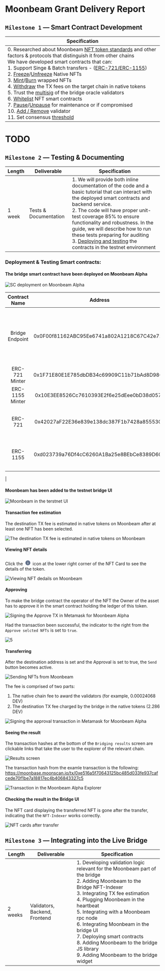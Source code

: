 # Moonbeam Grant Delivery Report

## `Milestone 1` — Smart Contract Development

| Specification |
|-|
| 0. Researched about Moonbeam [NFT token standards](https://docs.moonbeam.network/builders/build/eth-api/dev-env/openzeppelin/contracts/#deploying-an-erc-721-token) and other factors & protocols that distinguish it from other chains<br/>We have developed smart contracts that can:<br/>1. Support Singe & Batch transfers - ([ERC-721/ERC-1155](https://github.com/XP-NETWORK/XP.network-HECO-Migration/blob/f474704150da557f931e011026d0c033b391bd7a/dist/Minter.d.ts))<br/>2. [Freeze](https://github.com/XP-NETWORK/XP.network-HECO-Migration/search?q=freeze)/[Unfreeze](https://github.com/XP-NETWORK/XP.network-HECO-Migration/search?q=unfreeze) Native NFTs<br/>3. [Mint](https://github.com/XP-NETWORK/XP.network-HECO-Migration/search?q=mint)/[Burn](https://github.com/XP-NETWORK/XP.network-HECO-Migration/search?q=burn) wrapped NFTs<br/>4. [Withdraw](https://github.com/XP-NETWORK/XP.network-HECO-Migration/search?q=withdraw) the TX fees on the target chain in native tokens<br>5. Trust the [multisig](https://github.com/XP-NETWORK/frost-secp256k1) of the bridge oracle validators<br/>6. [Whitelist](https://github.com/XP-NETWORK/XP.network-HECO-Migration/search?q=whitelist) NFT smart contracts<br/>7. [Pause](https://github.com/XP-NETWORK/XP.network-HECO-Migration/search?q=pause)/[Unpause](https://github.com/XP-NETWORK/XP.network-HECO-Migration/search?q=unpause) for maintenance or if compromised<br/>10. [Add / Remove](https://github.com/XP-NETWORK/XP.network-HECO-Migration/search?q=validate) validator<br/>11. Set consensus [threshold](https://github.com/XP-NETWORK/XP.network-HECO-Migration/search?q=threshold)|

# TODO

## `Milestone 2` — Testing & Documenting

| Length | Deliverable | Specification |
|-|-|-|
| 1 week | Tests & Documentation | 1. We will provide both inline documentation of the code and a basic tutorial that can interact with the deployed smart contracts and backend service.<br/>2. The code will have proper unit-test coverage 85% to ensure functionality and robustness. In the guide, we will describe how to run these tests preparing for auditing<br/>3. [Deploying and testing](#deployment--testing-smart-contracts) the contracts in the testnet environment|

### Deployment & Testing Smart contracts:

#### The bridge smart contract have been deployed on Moonbeam Alpha

![SC deployment on Moonbeam Alpha](assets/contract_creation.png)

| Contract Name | Address| Functionality|
|:-:|:-:|:-|
|Bridge Endpoint|0x0F00f81162ABC95Ee6741a802A1218C67C42e714|1. Interactions with the oracle-validators<br/>2. Orchestrating NFT contracts|
|ERC-721 Minter| 0x1F71E80E1E785dbDB34c69909C11b71bAd8D9802| Minting NFTs for testing purposes|
|ERC-1155 Minter| 0x10E3EE8526Cc7610393E2f6e25dEee0bD38d057e| Minting NFTs for testing purposes|
|ERC-721|0x42027aF22E36e839e138dc387F1b7428a85553Cc|The default contract for accepting wrapped NFTs|
|ERC-1155|0xd023739a76Df4cC6260A1Ba25e8BEbCe8389D60D|The default contract for accepting wrapped NFTs|
|

#### Moonbeam has been added to the testnet bridge UI

![Moonbeam in the terstnet UI](./assets/1.png)

#### Transaction fee estimation

The destination TX fee is estimated in native tokens on Moonbeam after at least one NFT has been selected.

![The destination TX fee is estimated in native tokens on Moonbeam](./assets/2.png)

#### Viewing NFT details

Click the <svg width="24" height="24" viewBox="0 -4 24 24" fill="none" xmlns="http://www.w3.org/2000/svg" class="svgWidget nftInfIcon" alt="inf"><path fill-rule="evenodd" clip-rule="evenodd" d="M12 20C16.4183 20 20 16.4183 20 12C20 7.58172 16.4183 4 12 4C7.58172 4 4 7.58172 4 12C4 16.4183 7.58172 20 12 20ZM11.5309 8.20241C11.6766 8.06586 11.8583 8 12.0649 8C12.2706 8 12.4504 8.06538 12.5901 8.2041C12.7373 8.34306 12.8084 8.52395 12.8084 8.73271C12.8084 8.94752 12.7382 9.13468 12.5918 9.28103C12.4519 9.42095 12.2715 9.48688 12.0649 9.48688C11.8583 9.48688 11.6766 9.42102 11.5309 9.28447L11.5237 9.2777C11.386 9.13082 11.3215 8.94462 11.3215 8.73271C11.3215 8.52619 11.3874 8.34576 11.5274 8.20585L11.5309 8.20241ZM10.6562 10.3821H12.6689V14.9776C12.6689 15.1012 12.6716 15.1962 12.6765 15.2642C12.6787 15.294 12.6812 15.3168 12.6838 15.3334C12.701 15.3393 12.7285 15.3459 12.7696 15.3511L13.4951 15.4303V16H10.6562V15.4303L11.3818 15.3511C11.4228 15.3459 11.4504 15.3393 11.4676 15.3334C11.4701 15.3168 11.4726 15.294 11.4748 15.2642C11.4798 15.1962 11.4825 15.1012 11.4825 14.9776V11.4045C11.4825 11.2808 11.4798 11.1858 11.4748 11.1179C11.4726 11.0881 11.4701 11.0653 11.4676 11.0486C11.4506 11.0428 11.4234 11.0363 11.3831 11.0311L10.6562 10.965V10.3821Z" fill="#62718A"></path></svg> icon at the lower right corner of the NFT Card to see the details of the token.

![Viewing NFT dedails on Moonbeam](assets/3.png)

#### Approving

To make the bridge contract the operator of the NFT the Owner of the asset has to approve it in the smart contract holding the ledger of this token.

![Signing the Approve TX in Metamask for Moonbeam Alpha](./assets/4.png)

Had the transaction been successful, the indicator to the right from the `Approve selcted NFTs` is set to `true`.

![5](./assets/5.png)


#### Transferring

After the destination address is set and the Approval is set to true, the `Send` button becomes active.

![Sending NFTs from Moonbeam](assets/6.png)

The fee is comprised of two parts:

1. The native chain fee to award the validators (for example, 0.00024068 DEV)
2. The destination TX fee charged by the bridge in the native tokens (2.286 DEV)

![Signing the approval transaction in Metamask for Moonbeam Alpha](./assets/7.png)

#### Seeing the result

The transaction hashes at the bottom of the `Bridging results` screen are clickable links that take the user to the explorer of the relevant chain.

![Results screen](./assets/8.png)

The transaction hash from the examle transaction is the following: https://moonbase.moonscan.io/tx/0xe516a5f70643125bc485d033fe937cafcede70f1be7a18817ec4b406843327c5

![Transaction in the Moonbeam Alpha Explorer](./assets/9.png)

#### Checking the result in the Bridge UI

The NFT card displaying the transferred NFT is gone after the transfer, indicating that the `NFT-Indexer` works correctly.

![NFT cards after transfer](./assets/10.png)

## `Milestone 3` — Integrating into the Live Bridge
| Length | Deliverable | Specification |
|-|-|-|
| 2 weeks | Validators, Backend, Frontend | 1. Developing validation logic relevant for the Moonbeam part of the bridge<br/>2. Adding Moonbeam to the Bridge NFT-Indexer<br/>3. Integrating TX fee estimation<br/>4. Plugging Moonbeam in the heartbeat<br/>5. Integrating with a Moonbeam rpc node<br/>6. Integrating Moonbeam in the bridge UI<br/>7. Deploying smart contracts<br/>8. Adding Moonbeam to the bridge JS library<br/>9. Adding Moonbeam to the bridge widget|
